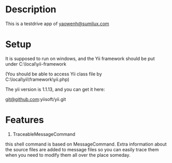 # Description
This is a testdrive app of yaowenh@sumilux.com

# Setup
It is supposed to run on windows, and the Yii framework should be put under
C:\local\yii-framework

(You should be able to access Yii class file by <br>C:\local\yii\framework\yii.php)

The yii version is 1.1.13, and you can get it here:

git@github.com:yiisoft/yii.git

# Features
1. TraceableMessageCommand

this shell command is based on MessageCommand. Extra information about the source
files are added to message files so you can easily trace them when you need to modify
them all over the place someday.